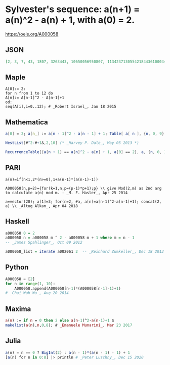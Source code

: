 # Sylvester's sequence: a\(n\+1\) \= a\(n\)^2 \- a\(n\) \+ 1, with a\(0\) \= 2\.
https://oeis.org/A000058
## JSON
```JSON
[2, 3, 7, 43, 1807, 3263443, 10650056950807, 113423713055421844361000443, 12864938683278671740537145998360961546653259485195807]
```
## Maple
```Maple
A[0]:= 2:
for n from 1 to 12 do
A[n]:= A[n-1]^2 - A[n-1]+1
od:
seq(A[i],i=0..12); # _Robert Israel_, Jan 18 2015
```
## Mathematica
```Mathematica
a[0] = 2; a[n_] := a[n - 1]^2 - a[n - 1] + 1; Table[ a[ n ], {n, 0, 9} ]
```
```Mathematica
NestList[#^2-#+1&,2,10] (* _Harvey P. Dale_, May 05 2013 *)
```
```Mathematica
RecurrenceTable[{a[n + 1] == a[n]^2 - a[n] + 1, a[0] == 2}, a, {n, 0, 10}] (* _Emanuele Munarini_, Mar 30 2017 *)
```
## PARI
```PARI
a(n)=if(n<1,2*(n>=0),1+a(n-1)*(a(n-1)-1))
```
```PARI
A000058(n,p=2)={for(k=1,n,p=(p-1)*p+1);p} \\ give Mod(2,m) as 2nd arg to calculate a(n) mod m. - _M. F. Hasler_, Apr 25 2014
```
```PARI
a=vector(20); a[1]=3; for(n=2, #a, a[n]=a[n-1]^2-a[n-1]+1); concat(2, a) \\ _Altug Alkan_, Apr 04 2018
```
## Haskell
```Haskell
a000058 0 = 2
a000058 n = a000058 m ^ 2 - a000058 m + 1 where m = n - 1
-- _James Spahlinger_, Oct 09 2012
```
```Haskell
a000058_list = iterate a002061 2  -- _Reinhard Zumkeller_, Dec 18 2013
```
## Python
```Python
A000058 = [2]
for n in range(1, 10):
    A000058.append(A000058[n-1]*(A000058[n-1]-1)+1)
# _Chai Wah Wu_, Aug 20 2014
```
## Maxima
```Maxima
a(n) := if n = 0 then 2 else a(n-1)^2-a(n-1)+1 $
makelist(a(n),n,0,8); # _Emanuele Munarini_, Mar 23 2017
```
## Julia
```Julia
a(n) = n == 0 ? BigInt(2) : a(n - 1)*(a(n - 1) - 1) + 1
[a(n) for n in 0:8] |> println # _Peter Luschny_, Dec 15 2020
```
